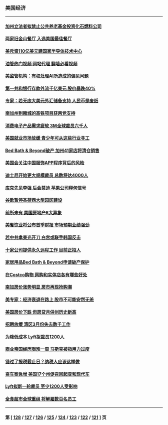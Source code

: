 ### 美国经济
---
#### [加州立法者拟禁止公共养老基金投资化石燃料公司](../../pages/ncid1078158/n13981932.md?04270045) 
#### [两家旧金山餐厅 入选美国最佳餐厅](../../pages/ncid1078158/n13981920.md?04270045) 
#### [美斥资110亿美元建国家半导体技术中心](../../pages/ncid1078158/n13981816.md?04270045) 
#### [油管热门视频 网站代理 翻墙必看视频](http://138.2.39.72:81/youtube.html?epic-marker?04270045)
#### [美监管机构：有权处理AI所造成的偏见问题](../../pages/ncid1078158/n13981630.md?04270045) 
#### [第一共和银行存款外流千亿美元 股价暴跌40%](../../pages/ncid1078158/n13981596.md?04270045) 
#### [专家：若无庞大美元外汇储备支持 人民币是废纸](../../pages/ncid1078158/n13981559.md?04270045) 
#### [南加州到赌城的高铁项目获两党支持](../../pages/ncid1078158/n13981595.md?04270045) 
#### [消费电子产品需求疲软 3M全球裁员六千人](../../pages/ncid1078158/n13981561.md?04270045) 
#### [美国就业市场放缓 青少年可从这些行业寻工](../../pages/ncid1078158/n13981001.md?04270045) 
#### [Bed Bath & Beyond破产 加州41家店将清仓销售](../../pages/ncid1078158/n13980938.md?04270045) 
#### [美国会关注中国服饰APP程序背后的风险](../../pages/ncid1078158/n13980854.md?04270045) 
#### [迪士尼开始更大规模裁员 总数将达4000人](../../pages/ncid1078158/n13980763.md?04270045) 
#### [库克先见李强 后会莫迪 苹果公司释何信号](../../pages/ncid1078158/n13979826.md?04270045) 
#### [谷歌暂停圣荷西大型园区建设](../../pages/ncid1078158/n13980299.md?04270045) 
#### [前所未有 美国房地产6大异象](../../pages/ncid1078158/n13980207.md?04270045) 
#### [美餐饮业将公布首季财报 市场预期业绩强劲](../../pages/ncid1078158/n13979895.md?04270045) 
#### [若中共拿美光开刀 白宫或联手韩国反击](../../pages/ncid1078158/n13979985.md?04270045) 
#### [十家公司提供永久远程工作 目前正招人](../../pages/ncid1078158/n13979911.md?04270045) 
#### [家居用品Bed Bath & Beyond申请破产保护](../../pages/ncid1078158/n13979771.md?04270045) 
#### [在Costco购物 网购和实体店各有哪些好处](../../pages/ncid1078158/n13976979.md?04270045) 
#### [南加房价涨势明显 房市再现抢购潮](../../pages/ncid1078158/n13979402.md?04270045) 
#### [美专家：经济衰退在路上 股市不可能安然无恙](../../pages/ncid1078158/n13979325.md?04270045) 
#### [美国房价下跌 但房贷月供创历史新高](../../pages/ncid1078158/n13979281.md?04270045) 
#### [招聘放缓 湾区3月份失去数千工作](../../pages/ncid1078158/n13978906.md?04270045) 
#### [为降低成本 Lyft拟裁员1200人](../../pages/ncid1078158/n13978868.md?04270045) 
#### [商业帝国经历艰难一周 马斯克被指用力过度](../../pages/ncid1078158/n13978598.md?04270045) 
#### [错过了报税截止日？纳税人应该这样做](../../pages/ncid1078158/n13978772.md?04270045) 
#### [盗车案急增 美国17个州促召回起亚和现代车](../../pages/ncid1078158/n13978597.md?04270045) 
#### [Lyft拟新一轮裁员 至少1200人受影响](../../pages/ncid1078158/n13978557.md?04270045) 
#### [全食超市全球重组 将解雇数百名员工](../../pages/ncid1078158/n13978530.md?04270045) 

---
#### 第 [ [128](./128.md?04270045) / [127](./127.md?04270045) / [126](./126.md?04270045) / [125](./125.md?04270045) / [124](./124.md?04270045) / [123](./123.md?04270045) / [122](./122.md?04270045) / [121](./121.md?04270045) ] 页
